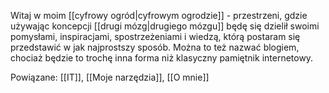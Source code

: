 Witaj w moim [[cyfrowy ogród|cyfrowym ogrodzie]] - przestrzeni, gdzie używając koncepcji [[drugi mózg|drugiego mózgu]] będę się dzielił swoimi pomysłami, inspiracjami, spostrzeżeniami i wiedzą, którą postaram się przedstawić w jak najprostszy sposób.
Można to też nazwać blogiem, chociaż będzie to trochę inna forma niż klasyczny pamiętnik internetowy.

Powiązane: [[IT]], [[Moje narzędzia]], [[O mnie]]